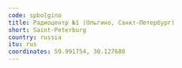 ```yaml
---
code: spbolgino
title: Радиоцентр №1 (Ольгино, Санкт-Петербург)
short: Saint-Peterburg
country: russia
itu: rus
coordinates: 59.991754, 30.127680
---
```

